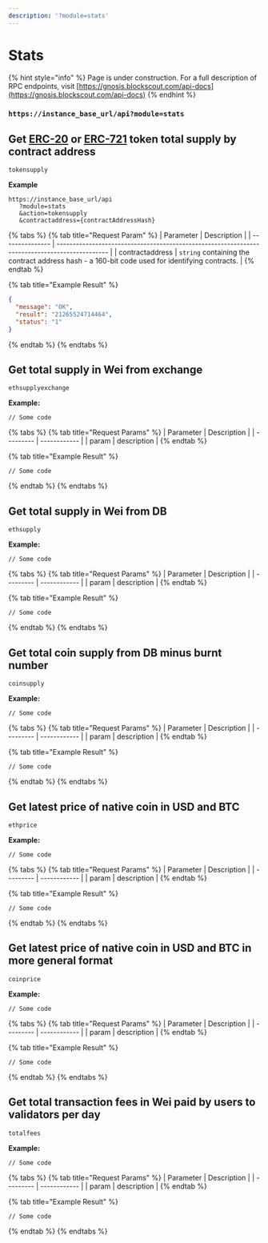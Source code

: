 ```yaml
---
description: '?module=stats'
---
```


# Stats

{% hint style="info" %}
Page is under construction. For a full description of RPC endpoints, visit [https://gnosis.blockscout.com/api-docs](https://gnosis.blockscout.com/api-docs)
{% endhint %}

### &#x20; `https://instance_base_url/api?module=stats`

## Get [ERC-20](https://github.com/ethereum/EIPs/issues/20) or [ERC-721](https://github.com/ethereum/EIPs/issues/721) token total supply by contract address

`tokensupply`

**Example**

```
https://instance_base_url/api
   ?module=stats
   &action=tokensupply
   &contractaddress={contractAddressHash}
```

{% tabs %}
{% tab title="Request Param" %}
| Parameter       | Description                                                                                    |
| --------------- | ---------------------------------------------------------------------------------------------- |
| contractaddress | `string` containing the contract address hash - a 160-bit code used for identifying contracts. |
{% endtab %}

{% tab title="Example Result" %}
```json
{
  "message": "OK",
  "result": "21265524714464",
  "status": "1"
}
```
{% endtab %}
{% endtabs %}

## Get total supply in Wei from exchange

`ethsupplyexchange`

**Example:**

```
// Some code
```

{% tabs %}
{% tab title="Request Params" %}
| Parameter |  Description |
| --------- | ------------ |
| param     | description  |
{% endtab %}

{% tab title="Example Result" %}
```
// Some code
```
{% endtab %}
{% endtabs %}

## Get total supply in Wei from DB

`ethsupply`

**Example:**

```
// Some code
```

{% tabs %}
{% tab title="Request Params" %}
| Parameter |  Description |
| --------- | ------------ |
| param     | description  |
{% endtab %}

{% tab title="Example Result" %}
```
// Some code
```
{% endtab %}
{% endtabs %}

## Get total coin supply from DB minus burnt number

`coinsupply`

**Example:**

```
// Some code
```

{% tabs %}
{% tab title="Request Params" %}
| Parameter |  Description |
| --------- | ------------ |
| param     | description  |
{% endtab %}

{% tab title="Example Result" %}
```
// Some code
```
{% endtab %}
{% endtabs %}

## Get latest price of native coin in USD and BTC

`ethprice`

**Example:**

```
// Some code
```

{% tabs %}
{% tab title="Request Params" %}
| Parameter |  Description |
| --------- | ------------ |
| param     | description  |
{% endtab %}

{% tab title="Example Result" %}
```
// Some code
```
{% endtab %}
{% endtabs %}

## Get latest price of native coin in USD and BTC in more general format

`coinprice`

**Example:**

```
// Some code
```

{% tabs %}
{% tab title="Request Params" %}
| Parameter |  Description |
| --------- | ------------ |
| param     | description  |
{% endtab %}

{% tab title="Example Result" %}
```
// Some code
```
{% endtab %}
{% endtabs %}

## Get total transaction fees in Wei paid by users to validators per day

`totalfees`

**Example:**

```
// Some code
```

{% tabs %}
{% tab title="Request Params" %}
| Parameter |  Description |
| --------- | ------------ |
| param     | description  |
{% endtab %}

{% tab title="Example Result" %}
```
// Some code
```
{% endtab %}
{% endtabs %}

##
